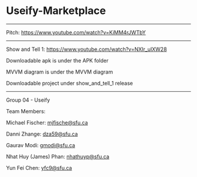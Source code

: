# Useify-Marketplace
__________________________________________________
Pitch: https://www.youtube.com/watch?v=KiMM4rJWTbY

__________________________________________________
Show and Tell 1: https://www.youtube.com/watch?v=NXIr_uIXW28

Downloadable apk is under the APK folder

MVVM diagram is under the MVVM diagram

Downloadable project under show_and_tell_1 release

__________________________________________________
Group 04 - Useify

Team Members:

Michael Fischer: mjfische@sfu.ca

Danni Zhange: dza59@sfu.ca

Gaurav Modi: gmodi@sfu.ca

Nhat Huy (James) Phan: nhathuyp@sfu.ca

Yun Fei Chen: yfc9@sfu.ca

